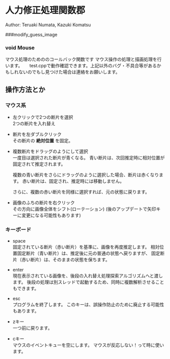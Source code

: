 人力修正処理関数郡
=====
Author: Teruaki Numata, Kazuki Komatsu

###modify_guess_image

### void Mouse
マウス処理のためののコールバック関数です
マウス操作の処理と描画処理を行います。
　
test.cppで動作確認できます。上記以外のバグ・不具合等があるかもしれないのでもし見つけた場合は連絡をお願いします。


## 操作方法とか

### マウス系

* 左クリックで2つの断片を選択  
    2つの断片を入れ替え

* 断片を左ダブルクリック  
    その断片の **絶対位置** を固定。

* 複数断片をドラッグのようにして選択  
    一度目は選択された断片が青くなる。
    青い断片は、次回推定時に相対位置が固定されて推定されます。
    
    複数の青い断片をさらにドラッグのように選択した場合、断片は赤くなります。
    赤い断片は、固定され、推定時には移動しません。
    
    さらに、複数の赤い断片を同様に選択すれば、元の状態に戻ります。

* 画像のふちの断片を右クリック  
    その方向に画像全体をシフト(ローテーション)
    (後のアップデートで矢印キーに変更になる可能性もあります)


### キーボード

* space  
    固定されている断片（赤い断片）を基準に、画像を再度推定します。
    相対位置固定断片（青い断片）は、推定後に元の普通の状態へ戻りますが、
    固定断片（赤い断片）は、そのままの状態を保ちます。

* enter  
    現在表示されている画像を、後段の入れ替え処理探索アルゴリズムへと渡します。
    後段の処理は別スレッドで起動するため、同時に複数解析させることもできます。

* esc  
    プログラムを終了します。
    このキーは、誤操作防止のために廃止する可能性もあります。

* zキー  
    一つ前に戻ります。

* cキー  
    マウスのイベントキューを空にします。
    マウスが反応しない！って時に使います。
